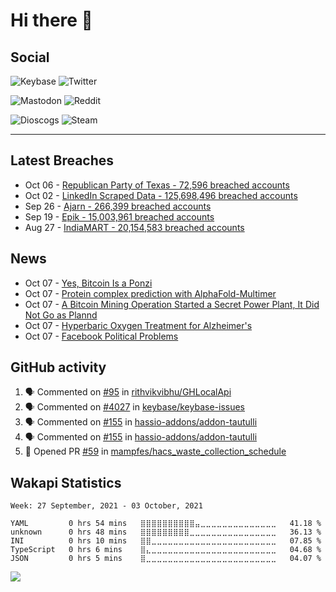 # Hi there 🖖

## Social

![Keybase](https://img.shields.io/keybase/pgp/phixion_?color=blue&label=keybase&logo=keybase&logoColor=white&style=flat-square)
![Twitter](https://img.shields.io/twitter/follow/ridelore?&label=twitter%20%40ridelore&color=blue&logo=twitter&logoColor=white&style=flat-square)

![Mastodon](https://img.shields.io/mastodon/follow/49105?color=blue&domain=https%3A%2F%2Fchaos.social&label=chaos.social%20%40phixion&logo=mastodon&logoColor=white&style=flat-square) ![Reddit](https://img.shields.io/reddit/user-karma/combined/pheexx?color=blue&label=u%2Fpheexx&logo=reddit&logoColor=white&style=flat-square)

![Dioscogs](https://img.shields.io/static/v1?style=flat-square&message=ridelore&color=blue&logo=discogs&logoColor=white&label=discogs)
![Steam](https://img.shields.io/static/v1?style=flat-square&message=phixion_&color=blue&logo=steam&logoColor=white&label=steam)

<!--
![Spotify](https://spotify-recently-played-readme.vercel.app/api?user=ridelore)
-->

---

## Latest Breaches

<!--
for https://github.com/phixion/phixion/blob/main/.github/workflows/feeds.yml
-->
<!--START_SECTION:haveibeenpwnd-->
- Oct 06 - [Republican Party of Texas - 72,596 breached accounts](https://haveibeenpwned.com/PwnedWebsites#RepublicanPartyOfTexas)
- Oct 02 - [LinkedIn Scraped Data - 125,698,496 breached accounts](https://haveibeenpwned.com/PwnedWebsites#LinkedInScrape)
- Sep 26 - [Ajarn - 266,399 breached accounts](https://haveibeenpwned.com/PwnedWebsites#Ajarn)
- Sep 19 - [Epik - 15,003,961 breached accounts](https://haveibeenpwned.com/PwnedWebsites#Epik)
- Aug 27 - [IndiaMART - 20,154,583 breached accounts](https://haveibeenpwned.com/PwnedWebsites#IndiaMART)
<!--END_SECTION:haveibeenpwnd-->

## News

<!--
for https://github.com/phixion/phixion/blob/main/.github/workflows/feeds.yml
-->
<!--START_SECTION:hn-->
- Oct 07 - [Yes, Bitcoin Is a Ponzi](https://ic.unicamp.br/~stolfi/bitcoin/2020-12-31-bitcoin-ponzi.html)
- Oct 07 - [Protein complex prediction with AlphaFold-Multimer](https://deepmind.com/research/publications/2021/protein-complex-prediction-with-alphafold-multimer)
- Oct 07 - [A Bitcoin Mining Operation Started a Secret Power Plant, It Did Not Go as Plannd](https://gizmodo.com/a-bitcoin-mining-operation-started-a-secret-power-plant-1847811718)
- Oct 07 - [Hyperbaric Oxygen Treatment for Alzheimer's](https://www.ncbi.nlm.nih.gov/pmc/articles/PMC7293997/)
- Oct 07 - [Facebook Political Problems](https://stratechery.com/2021/facebook-political-problems/?access_token=eyJhbGciOiJSUzI1NiIsImtpZCI6InN0cmF0ZWNoZXJ5LnBhc3Nwb3J0Lm9ubGluZSIsInR5cCI6IkpXVCJ9.eyJhdWQiOiJzdHJhdGVjaGVyeS5wYXNzcG9ydC5vbmxpbmUiLCJlbnQiOnsidXJpIjpbImh0dHBzOi8vc3RyYXRlY2hlcnkuY29tLzIwMjEvZmFjZWJvb2stcG9saXRpY2FsLXByb2JsZW1zLyJdfSwiZXhwIjoxNjM2MTMwMDQ1LCJpYXQiOjE2MzM1MzgwNDUsImlzcyI6Imh0dHBzOi8vc3RyYXRlY2hlcnkucGFzc3BvcnQub25saW5lL29hdXRoIiwic2NvcGUiOiJhcnRpY2xlOnJlYWQgY2F0ZWdvcnk6cmVhZCIsInN1YiI6IkxHQUNiVVRGS1dtVWMxRFRkNXFtMW0iLCJ1c2UiOiJhY2Nlc3MifQ.PMr73FtoayLlKQVtITLPhzQLkDzDZBwfc1DMGGVupIsDlq_cQ5HdYx6NFyKFvknnyubEP4W1IpRSFQ4cLsg2-F8OGWBjmjXKVVx-VZq5Bw4wrBdwFtaFVL9ZAR419j3PbocuVmyXaEjahuDvyO8FPb9xmWIn0nOBCxSjjaioSFfNtPYJkrNaEjlplO6tShfh610j29o-nfQZ8qF_fOL87__CGrZzqf0COsGaq850ozNViqf4LWf9POcCRMt74MHwcfdoI4JPJg84KbvE2FeWrzGgeW3guTTQZn59cQFXlLulPrlqIyPugmw2wcpm2bHXY-VqSMECcTOc2TKMx4oLDw)
<!--END_SECTION:hn-->

## GitHub activity

<!--
for https://github.com/phixion/phixion/blob/main/.github/workflows/activity.yml
-->
<!--START_SECTION:activity-->
1. 🗣 Commented on [#95](https://github.com/rithvikvibhu/GHLocalApi/issues/95) in [rithvikvibhu/GHLocalApi](https://github.com/rithvikvibhu/GHLocalApi)
2. 🗣 Commented on [#4027](https://github.com/keybase/keybase-issues/issues/4027) in [keybase/keybase-issues](https://github.com/keybase/keybase-issues)
3. 🗣 Commented on [#155](https://github.com/hassio-addons/addon-tautulli/issues/155) in [hassio-addons/addon-tautulli](https://github.com/hassio-addons/addon-tautulli)
4. 🗣 Commented on [#155](https://github.com/hassio-addons/addon-tautulli/issues/155) in [hassio-addons/addon-tautulli](https://github.com/hassio-addons/addon-tautulli)
5. 💪 Opened PR [#59](https://github.com/mampfes/hacs_waste_collection_schedule/pull/59) in [mampfes/hacs_waste_collection_schedule](https://github.com/mampfes/hacs_waste_collection_schedule)
<!--END_SECTION:activity-->

## Wakapi Statistics

<!--
for https://github.com/phixion/phixion/blob/main/.github/workflows/waka.yml
-->
<!--START_SECTION:waka-->
```text
Week: 27 September, 2021 - 03 October, 2021

YAML         0 hrs 54 mins   ⣿⣿⣿⣿⣿⣿⣿⣿⣿⣿⣤⣀⣀⣀⣀⣀⣀⣀⣀⣀⣀⣀⣀⣀⣀   41.18 % 
unknown      0 hrs 48 mins   ⣿⣿⣿⣿⣿⣿⣿⣿⣿⣀⣀⣀⣀⣀⣀⣀⣀⣀⣀⣀⣀⣀⣀⣀⣀   36.13 % 
INI          0 hrs 10 mins   ⣿⣿⣀⣀⣀⣀⣀⣀⣀⣀⣀⣀⣀⣀⣀⣀⣀⣀⣀⣀⣀⣀⣀⣀⣀   07.85 % 
TypeScript   0 hrs 6 mins    ⣿⣄⣀⣀⣀⣀⣀⣀⣀⣀⣀⣀⣀⣀⣀⣀⣀⣀⣀⣀⣀⣀⣀⣀⣀   04.68 % 
JSON         0 hrs 5 mins    ⣿⣀⣀⣀⣀⣀⣀⣀⣀⣀⣀⣀⣀⣀⣀⣀⣀⣀⣀⣀⣀⣀⣀⣀⣀   04.07 % 
```
<!--END_SECTION:waka-->

<!--
for https://yhype.me
-->
![](https://hit.yhype.me/github/profile?user_id=13013670)

